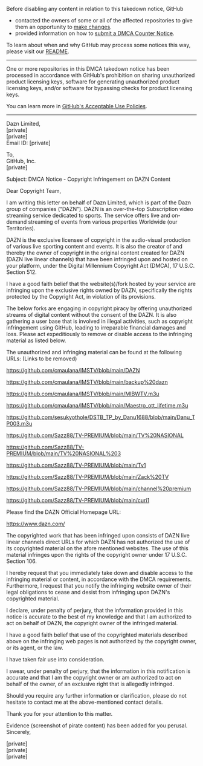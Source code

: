 Before disabling any content in relation to this takedown notice, GitHub
- contacted the owners of some or all of the affected repositories to give them an opportunity to [make changes](https://docs.github.com/en/github/site-policy/dmca-takedown-policy#a-how-does-this-actually-work).
- provided information on how to [submit a DMCA Counter Notice](https://docs.github.com/en/articles/guide-to-submitting-a-dmca-counter-notice).

To learn about when and why GitHub may process some notices this way, please visit our [README](https://github.com/github/dmca/blob/master/README.md#anatomy-of-a-takedown-notice).

---

One or more repositories in this DMCA takedown notice has been processed in accordance with GitHub's prohibition on sharing unauthorized product licensing keys, software for generating unauthorized product licensing keys, and/or software for bypassing checks for product licensing keys.

You can learn more in [GitHub's Acceptable Use Policies](https://docs.github.com/en/github/site-policy/github-acceptable-use-policies).

---

Dazn Limited,  
[private]  
[private]  
Email ID: [private]  

 To,  
GitHub, Inc.  
[private]  

 Subject: DMCA Notice - Copyright Infringement on DAZN Content

 Dear Copyright Team,

 I am writing this letter on behalf of Dazn Limited, which is part of the Dazn group of companies (“DAZN”). DAZN is an over-the-top Subscription video streaming service dedicated to sports. The service offers live and on-demand streaming of events from various properties Worldwide (our Territories).

 DAZN is the exclusive licensee of copyright in the audio-visual production of various live sporting content and events. It is also the creator of and thereby the owner of copyright in the original content created for DAZN (DAZN live linear channels) that have been infringed upon and hosted on your platform, under the Digital Millennium Copyright Act (DMCA), 17 U.S.C. Section 512.

 I have a good faith belief that the website(s)/fork hosted by your service are infringing upon the exclusive rights owned by DAZN, specifically the rights protected by the Copyright Act, in violation of its provisions.

 The below forks are engaging in copyright piracy by offering unauthorized streams of digital content without the consent of the DAZN. It is also gathering a user base that is involved in illegal activities, such as copyright infringement using GitHub, leading to irreparable financial damages and loss. Please act expeditiously to remove or disable access to the infringing material as listed below.

The unauthorized and infringing material can be found at the following URLs: (Links to be removed)

https://github.com/cmaulana/IMSTV/blob/main/DAZN

https://github.com/cmaulana/IMSTV/blob/main/backup%20dazn

https://github.com/cmaulana/IMSTV/blob/main/MIBWTV.m3u

https://github.com/cmaulana/IMSTV/blob/main/Maestro_ott_lifetime.m3u

https://github.com/sesukyothole/DSTB_TP_by_Danu1688/blob/main/Danu_TP003.m3u

https://github.com/Sazz88/TV-PREMIUM/blob/main/TV%20NASIONAL

https://github.com/Sazz88/TV-PREMIUM/blob/main/TV%20NASIONAL%203

https://github.com/Sazz88/TV-PREMIUM/blob/main/Tv1

https://github.com/Sazz88/TV-PREMIUM/blob/main/Zack%20TV

https://github.com/Sazz88/TV-PREMIUM/blob/main/channel%20premium

https://github.com/Sazz88/TV-PREMIUM/blob/main/curi1

 Please find the DAZN Official Homepage URL:

https://www.dazn.com/

 The copyrighted work that has been infringed upon consists of DAZN live linear channels direct URLs for which DAZN has not authorized the use of its copyrighted material on the afore mentioned websites. The use of this material infringes upon the rights of the copyright owner under 17 U.S.C. Section 106.

I hereby request that you immediately take down and disable access to the infringing material or content, in accordance with the DMCA requirements. Furthermore, I request that you notify the infringing website owner of their legal obligations to cease and desist from infringing upon DAZN's copyrighted material.

I declare, under penalty of perjury, that the information provided in this notice is accurate to the best of my knowledge and that I am authorized to act on behalf of DAZN, the copyright owner of the infringed material.

I have a good faith belief that use of the copyrighted materials described above on the infringing web pages is not authorized by the copyright owner, or its agent, or the law.

I have taken fair use into consideration.

I swear, under penalty of perjury, that the information in this notification is accurate and that I am the copyright owner or am authorized to act on behalf of the owner, of an exclusive right that is allegedly infringed.

Should you require any further information or clarification, please do not hesitate to contact me at the above-mentioned contact details.

Thank you for your attention to this matter.

Evidence (screenshot of pirate content) has been added for you perusal.
Sincerely,

[private]  
[private]  
[private]  
